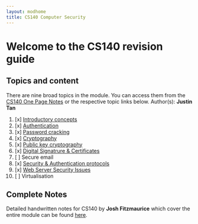 ```yaml
---
layout: modhome
title: CS140 Computer Security
---
```


# Welcome to the CS140 revision guide

## Topics and content

There are nine broad topics in the module. You can access them from the [CS140 One Page Notes](opnotes) or the respective topic links below. Author(s): **Justin Tan**

1. [x] [Introductory concepts](part1)
2. [x] [Authentication](part2)
3. [x] [Password cracking](part3)
4. [x] [Cryptography](part4)
5. [x] [Public key cryptography](part5)
6. [x] [Digital Signatrure & Certificates](part6)
7. [ ] Secure email
8. [x] [Security & Authentication protocols](part7)
9. [x] [Web Server Security Issues](part8)
10. [ ] Virtualisation

## Complete Notes

Detailed handwritten notes for CS140 by **Josh Fitzmaurice** which cover the entire module can be found [here](./cs140-full.pdf).
